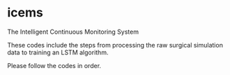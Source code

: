 # icems
The Intelligent Continuous Monitoring System

These codes include the steps from processing the raw surgical simulation data to training an LSTM algorithm.

Please follow the codes in order.
